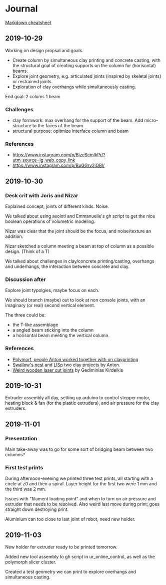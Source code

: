 # Journal

[Markdown cheatsheet](https://github.com/adam-p/markdown-here/wiki/Markdown-Cheatsheet)

## 2019-10-29

Working on design propsal and goals.

* Create column by simultaneous clay printing and concrete casting, with the structural goal of creating supports on the column for (horisontal) beams.
* Explore joint geometry, e.g. articulated joints (inspired by skeletal joints) or restrained joints.
* Exploration of clay overhangs while simultaneously casting.

End goal: 2 colums 1 beam

### Challenges
* clay formwork: max overhang for the support of the beam. Add micro-structure to the faces of the beam 
* structural purpose: opitmize interface column and beam 

### References
* <https://www.instagram.com/p/BizeScmlkPr/?utm_source=ig_web_copy_link>
* <https://www.instagram.com/p/BuGGrv2iORI/>

## 2019-10-30

### Desk crit with Joris and Nizar

Explained concept, joints of different kinds. Noise.

We talked about using axolotl and Emmanuelle's gh script to get the nice boolean operations of volumetric modeling.

Nizar was clear that the joint should be the focus, and noise/texture an addition.

Nizar sketched a column meeting a beam at top of column as a possible design. (Think of a T)

We talked about challenges in clay/concrete printing/casting, overhangs and underhangs, the interaction between concrete and clay.

### Discussion after

Explore joint typolgies, maybe focus on each.

We should branch (maybe) out to look at non console joints, with an imaginary (or real) second vertical element.

The three could be:
* the T-like assemblage
* a angled beam sticking into the column 
* a horisontal beam meeting the vertical column.

### References
* [Polymorf, people Anton worked together with on clayprinting](http://polymorf.se/)
* [Swallow's nest](https://tetov.se/swallows-nests/) and [LISp](https://tetov.se/lisp-non-planar-tile-fabrication/) two clay projects by Anton.
* [Weird wooden laser cut joints](https://gkirdeikis.wordpress.com/portfolio/aggregation-and-graph-based-modeling/) by Gediminias Kirdeikis

## 2019-10-31

Extruder assembly all day, setting up arduino to control stepper motor, heating block & fan (for the plastic extruders), and air pressure for the clay extruders.

## 2019-11-01

### Presentation

Main take-away was to go for some sort of bridging beam between two columns?

### First test prints

During afternoon-evening we printed three test prints, all starting with a circle at z0 and then a spiral. Layer height for the first two were 1 mm and the third was 2 mm.

Issues with "filament loading point" and when to turn on air pressure and extruder that needs to be resolved. Also weird last move during print; goes straight down destroying print.

Aluminium can too close to last joint of robot, need new holder.

## 2019-11-03

New holder for extruder ready to be printed tomorrow.

Added new tool assembly to gh script in ur_online_control, as well as the polymorph slicer cluster.

Created a test geometry we can print to explore overhangs and simultaneous casting.